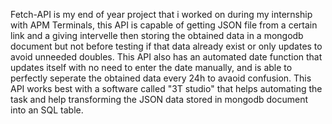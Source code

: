 Fetch-API is my end of year project that i worked on during my internship with APM Terminals, this API is capable of getting JSON file from a certain link and a giving
intervelle then storing the obtained data in a mongodb document but not before testing if that data already exist or only updates to avoid unneeded doubles.
This API also has an automated date function that updates itself with no need to enter the date manually, and is able to perfectly seperate the obtained data every 24h
to avaoid confusion.
This API works best with a software called "3T studio" that helps automating the task and help transforming the JSON data stored in mongodb document into an SQL table.
